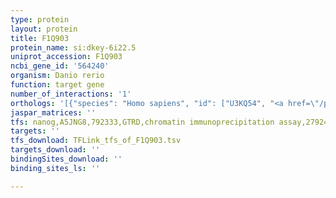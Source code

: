 ```yaml
---
type: protein
layout: protein
title: F1Q903
protein_name: si:dkey-6i22.5
uniprot_accession: F1Q903
ncbi_gene_id: '564240'
organism: Danio rerio
function: target gene
number_of_interactions: '1'
orthologs: '[{"species": "Homo sapiens", "id": ["U3KQ54", "<a href=\"/protein/q6p1k2\">Q6P1K2</a>"]}, {"species": "Mus musculus", "id": ["<a href=\"/protein/q9cpv5\">Q9CPV5</a>"]}, {"species": "Rattus norvegicus", "id": ["<a href=\"/protein/d3zeh8\">D3ZEH8</a>"]}]'
jaspar_matrices: ''
tfs: nanog,A5JNG8,792333,GTRD,chromatin immunoprecipitation assay,27924024%5Buid%5D,No
targets: ''
tfs_download: TFLink_tfs_of_F1Q903.tsv
targets_download: ''
bindingSites_download: ''
binding_sites_ls: ''

---
```


